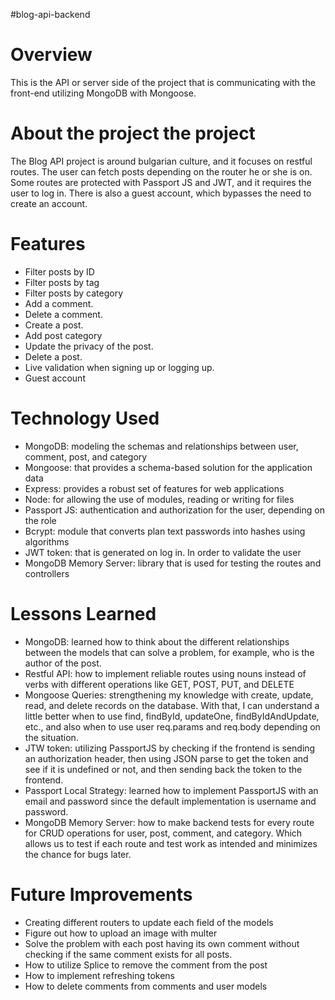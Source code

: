 #blog-api-backend

# Overview

This is the API or server side of the project that is communicating with the front-end utilizing MongoDB with Mongoose.

# About the project the project

The Blog API project is around bulgarian culture, and it focuses on restful routes. The user can fetch posts depending on the router he or she is on. Some routes are protected with Passport JS and JWT, and it requires the user to log in. There is also a guest account, which bypasses the need to create an account.

# Features

- Filter posts by ID
- Filter posts by tag
- Filter posts by category
- Add a comment.
- Delete a comment.
- Create a post.
- Add post category
- Update the privacy of the post.
- Delete a post.
- Live validation when signing up or logging up.
- Guest account

# Technology Used

- MongoDB: modeling the schemas and relationships between user, comment, post, and category
- Mongoose: that provides a schema-based solution for the application data
- Express: provides a robust set of features for web applications
- Node: for allowing the use of modules, reading or writing for files
- Passport JS: authentication and authorization for the user, depending on the role
- Bcrypt: module that converts plan text passwords into hashes using algorithms
- JWT token: that is generated on log in. In order to validate the user
- MongoDB Memory Server: library that is used for testing the routes and controllers

# Lessons Learned

- MongoDB: learned how to think about the different relationships between the models that can solve a problem, for example, who is the author of the post.
- Restful API: how to implement reliable routes using nouns instead of verbs with different operations like GET, POST, PUT, and DELETE
- Mongoose Queries: strengthening my knowledge with create, update, read, and delete records on the database. With that, I can understand a little better when to use find, findById, updateOne, findByIdAndUpdate, etc., and also when to use user req.params and req.body depending on the situation.
- JTW token: utilizing PassportJS by checking if the frontend is sending an authorization header, then using JSON parse to get the token and see if it is undefined or not, and then sending back the token to the frontend.
- Passport Local Strategy: learned how to implement PassportJS with an email and password since the default implementation is username and password.
- MongoDB Memory Server: how to make backend tests for every route for CRUD operations for user, post, comment, and category. Which allows us to test if each route and test work as intended and minimizes the chance for bugs later.

# Future Improvements

- Creating different routers to update each field of the models
- Figure out how to upload an image with multer
- Solve the problem with each post having its own comment without checking if the same comment exists for all posts.
- How to utilize Splice to remove the comment from the post
- How to implement refreshing tokens
- How to delete comments from comments and user models
